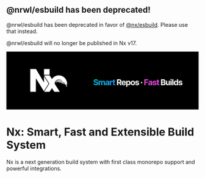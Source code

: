## @nrwl/esbuild has been deprecated!

@nrwl/esbuild has been deprecated in favor of [@nx/esbuild](https://www.npmjs.com/package/@nx/esbuild). Please use that instead.

@nrwl/esbuild will no longer be published in Nx v17.

<p style="text-align: center;"><img src="https://raw.githubusercontent.com/nrwl/nx/master/images/nx.png" width="600" alt="Nx - Smart, Fast and Extensible Build System"></p>

# Nx: Smart, Fast and Extensible Build System

Nx is a next generation build system with first class monorepo support and powerful integrations.
